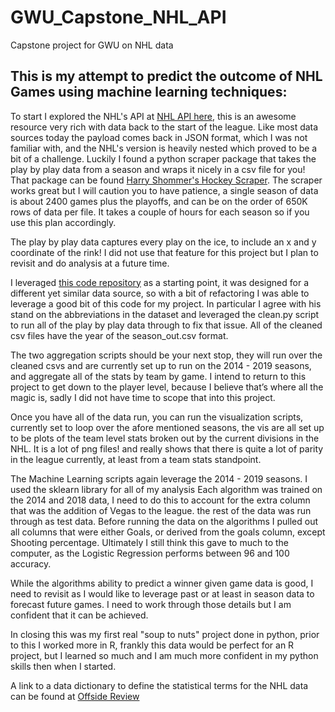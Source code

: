 # GWU_Capstone_NHL_API
Capstone project for GWU on NHL data
## This is my attempt to predict the outcome of NHL Games using machine learning techniques:

  To start I explored the NHL's API at [NHL API here](https://statsapi.web.nhl.com/api/v1), this is an awesome resource
very rich with data back to the start of the league. Like most data sources today the payload comes back in JSON format, which
I was not familiar with, and the NHL's version is heavily nested which proved to be a bit of a challenge. Luckily I found a 
python scraper package that takes the play by play data from a season and wraps it nicely in a csv file for you! That package 
can be found [Harry Shommer's Hockey Scraper](https://github.com/HarryShomer/Hockey-Scraper). The scraper works great but I 
will caution you to have patience, a single season of data is about 2400 games plus the playoffs, and can be on the order of 
650K rows of data per file. It takes a couple of hours for each season so if you use this plan accordingly. 

The play by play data captures every play on the ice, to include an x and y coordinate of the rink! I did not use that feature 
for this project but I plan to revisit and do analysis at a future time. 

I leveraged [this code repository](https://github.com/josh314/nhl) as a starting point, it was designed for a different yet 
similar data source, so with a bit of refactoring I was able to leverage a good bit of this code for my project. In particular I 
agree with his stand on the abbreviations in the dataset and leveraged the clean.py script to run all of the play by play data 
through to fix that issue. All of the cleaned csv files have the year of the season_out.csv format. 

The two aggregation scripts should be your next stop, they will run over the cleaned csvs and are currently set up to run on 
the 2014 - 2019 seasons, and aggregate all of the stats by team by game. I intend to return to this project to get down to the 
player level, because I believe that’s where all the magic is, sadly I did not have time to scope that into this project.

Once you have all of the data run, you can run the visualization scripts, currently set to loop over the afore mentioned 
seasons, the vis are all set up to be plots of the team level stats broken out by the current divisions in the NHL. It is a
lot of png files! and really shows that there is quite a lot of parity in the league currently, at least from a team stats 
standpoint. 

The Machine Learning scripts again leverage the 2014 - 2019 seasons. I used the sklearn library for all of my analysis
Each algorithm was trained on the 2014 and 2018 data, I need to do this to account for the extra column that was the addition 
of Vegas to the league. the rest of the data was run through as test data. Before running the data on the algorithms I pulled 
out all columns that were either Goals, or derived from the goals column, except Shooting percentage. Ultimately I still think 
this gave to much to the computer, as the Logistic Regression performs between 96 and 100 accuracy. 

While the algorithms ability to predict a winner given game data is good, I need to revisit as I would like to leverage past or at least in season data to forecast future games. I need to work through those details but I am confident that it can be achieved.

In closing this was my first real "soup to nuts" project done in python, prior to this I worked more in R, frankly this data would be perfect for an R project, but I learned so much and I am much more confident in my python skills then when I started.
 

A link to a data dictionary to define the statistical terms for the NHL data can be found at [Offside Review](http://offsidereview.com/glossary/)
